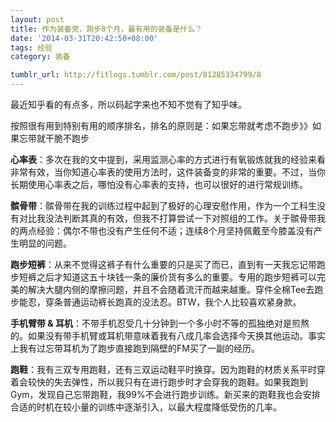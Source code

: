 ```yaml
---
layout: post
title: 作为装备党，跑步8个月，最有用的装备是什么？
date: '2014-03-31T20:42:50+08:00'
tags: 经验
category: 装备

tumblr_url: http://fitlogs.tumblr.com/post/81285334799/8
---
```

最近知乎看的有点多，所以码起字来也不知不觉有了知乎味。

按照很有用到特别有用的顺序排名，排名的原则是：如果忘带就考虑不跑步》》如果忘带就干脆不跑步

**心率表**：多次在我的文中提到，采用监测心率的方式进行有氧锻炼就我的经验来看非常有效，当你知道心率表的使用方法时，这件装备变的非常的重要。不过，当你长期使用心率表之后，哪怕没有心率表的支持，也可以很好的进行常规训练。

**髌骨带**：髌骨带在我的训练过程中起到了极好的心理安慰作用，作为一个工科生没有对比我没法判断其真的有效，但我不打算尝试一下对照组的工作。关于髌骨带我的两点经验：偶尔不带也没有产生任何不适；连续8个月坚持佩戴至今膝盖没有产生明显的问题。

**跑步短裤**：从来不觉得这裤子有什么重要的只是买了而已，直到有一天我忘记带跑步短裤之后才知道这五十块钱一条的廉价货有多么的重要。专用的跑步短裤可以完美的解决大腿内侧的摩擦问题，并且不会随着流汗而越来越重。穿件全棉Tee去跑步能忍，穿条普通运动裤长跑真的没法忍。BTW，我个人比较喜欢紧身款。

**手机臂带 & 耳机**：不带手机忍受几十分钟到一个多小时不等的孤独绝对是煎熬的。如果没有带手机臂或耳机带意味着我有八成几率会选择今天换其他运动。事实上我有过忘带耳机为了跑步直接跑到隔壁的FM买了一副的经历。

**跑鞋**：我有三双专用跑鞋，还有三双运动鞋平时换穿。因为跑鞋的材质关系平时穿着会较快的失去弹性，所以我只有在进行跑步时才会穿我的跑鞋。如果我跑到Gym，发现自己忘带跑鞋，我99%不会进行跑步训练。新买来的跑鞋我也会安排合适的时机在较小量的训练中逐渐引入，以最大程度降低受伤的几率。
